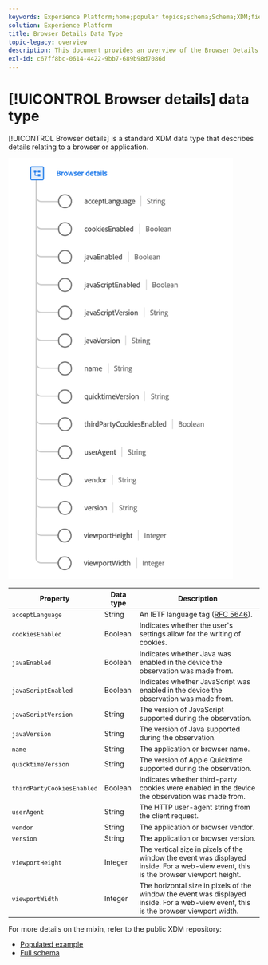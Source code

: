 ```yaml
---
keywords: Experience Platform;home;popular topics;schema;Schema;XDM;fields;schemas;Schemas;browser;browser details;datatype;data-type;data type;
solution: Experience Platform
title: Browser Details Data Type
topic-legacy: overview
description: This document provides an overview of the Browser Details XDM data type.
exl-id: c67ff8bc-0614-4422-9bb7-689b98d7086d
---
```

# [!UICONTROL Browser details] data type

[!UICONTROL Browser details] is a standard XDM data type that describes details relating to a browser or application.

<img src='../images/data-types/browser-details.png' width=450 /><br />

| Property | Data type | Description |
| --- | --- | --- |
| `acceptLanguage` | String | An IETF language tag ([RFC 5646](https://tools.ietf.org/html/rfc5646)). |
| `cookiesEnabled` | Boolean | Indicates whether the user's settings allow for the writing of cookies. |
| `javaEnabled` | Boolean | Indicates whether Java was enabled in the device the observation was made from. |
| `javaScriptEnabled` | Boolean |  Indicates whether JavaScript was enabled in the device the observation was made from.  |
| `javaScriptVersion` | String | The version of JavaScript supported during the observation. |
| `javaVersion` | String | The version of Java supported during the observation. |
| `name` | String | The application or browser name. |
| `quicktimeVersion` | String | The version of Apple Quicktime supported during the observation. |
| `thirdPartyCookiesEnabled` | Boolean |  Indicates whether third-party cookies were enabled in the device the observation was made from. |
| `userAgent` | String | The HTTP user-agent string from the client request. |
| `vendor` | String | The application or browser vendor. |
| `version` | String | The application or browser version. |
| `viewportHeight` | Integer | The vertical size in pixels of the window the event was displayed inside. For a web-view event, this is the browser viewport height. |
| `viewportWidth` | Integer | The horizontal size in pixels of the window the event was displayed inside. For a web-view event, this is the browser viewport width. |

For more details on the mixin, refer to the public XDM repository:

* [Populated example](https://github.com/adobe/xdm/blob/master/components/datatypes/browserdetails.example.1.json)
* [Full schema](https://github.com/adobe/xdm/blob/master/components/datatypes/browserdetails.schema.json)
